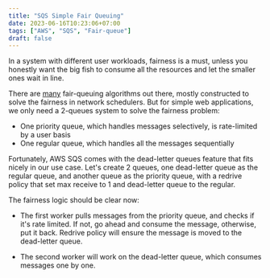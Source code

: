 ```yaml
---
title: "SQS Simple Fair Queuing"
date: 2023-06-16T10:23:06+07:00
tags: ["AWS", "SQS", "Fair-queue"]
draft: false
---
```



In a system with different user workloads, fairness is a must, unless
you honestly want the big fish to consume all the resources and let
the smaller ones wait in line.

There are [many][0] fair-queuing algorithms out there, mostly constructed
to solve the fairness in network schedulers. But for simple web applications,
we only need a 2-queues system to solve the fairness problem:

- One priority queue, which handles messages selectively, is rate-limited by
a user basis
- One regular queue, which handles all the messages sequentially

Fortunately, AWS SQS comes with the dead-letter queues feature that fits
nicely in our use case. Let's create 2 queues, one dead-letter queue as the
regular queue, and another queue as the priority queue, with a redrive policy
that set max receive to 1 and dead-letter queue to the regular.

The fairness logic should be clear now:

- The first worker pulls messages from the priority queue, and checks if
it's rate limited. If not, go ahead and consume the message, otherwise,
put it back. Redrive policy will ensure the message is moved to the
dead-letter queue.

- The second worker will work on the dead-letter queue, which consumes
messages one by one.






[0]: https://en.wikipedia.org/wiki/Fair_queuing
[1]: https://docs.aws.amazon.com/AWSSimpleQueueService/latest/SQSDeveloperGuide/sqs-dead-letter-queues.html

